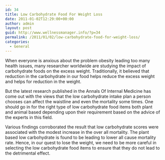 ```yaml
---
id: 34
title: Low Carbohydrate Food For Weight Loss
date: 2011-01-02T12:29:00+00:00
author: admin
layout: post
guid: http://www.wellnessmanager.info/?p=34
permalink: /2011/01/02/low-carbohydrate-food-for-weight-loss/
categories:
  - General
---
```

When everyone is anxious about the problem obesity leading too many health issues, many researcher worldwide are studying the impact of carbohydrate foods on the excess weight. Traditionally, it believed that reduction in the carbohydrate in our food helps reduce the excess weight and helps for reduction in the weight.

But the latest research published in the Annals Of Internal Medicine has come out with the views that the low carbohydrate intake plan a person chooses can affect the waistline and even the mortality some times. One should go in for the right type of low carbohydrate food items both plant and animal based depending upon their requirement based on the advice of the experts in this field.

Various findings corroborated the result that low carbohydrate scores were associated with the modest increase in the over all mortality. The plant based low carbohydrate is found to be leading to lower all cause mortality rate. Hence, in our quest to lose the weight, we need to be more careful in selecting the low carbohydrate food items to ensure that they do not lead to the detrimental effect.